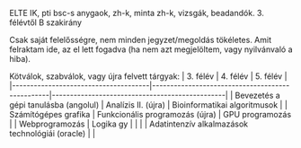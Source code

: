 ELTE IK, pti bsc-s anygaok, zh-k, minta zh-k, vizsgák, beadandók.
3. félévtől B szakirány

Csak saját felelősségre, nem minden jegyzet/megoldás tökéletes. Amit felraktam ide, az el lett fogadva (ha nem azt megjelöltem, vagy nyilvánvaló a hiba). 

Kötválok, szabválok, vagy újra felvett tárgyak:
| 3. félév                             | 4. félév                                        | 5. félév                                       |
|--------------------------------------|-------------------------------------------------|------------------------------------------------|
| Bevezetés a gépi tanulásba (angolul) | Analízis II. (újra)                             | Bioinformatikai algoritmusok                   |
| Számítógépes grafika                 | Funkcionális programozás (újra)                 | GPU programozás                                |
| Webprogramozás                       | Logika gy                                       |                                                |
|                                      | Adatintenzív alkalmazások technológiái (oracle) |                                                |
